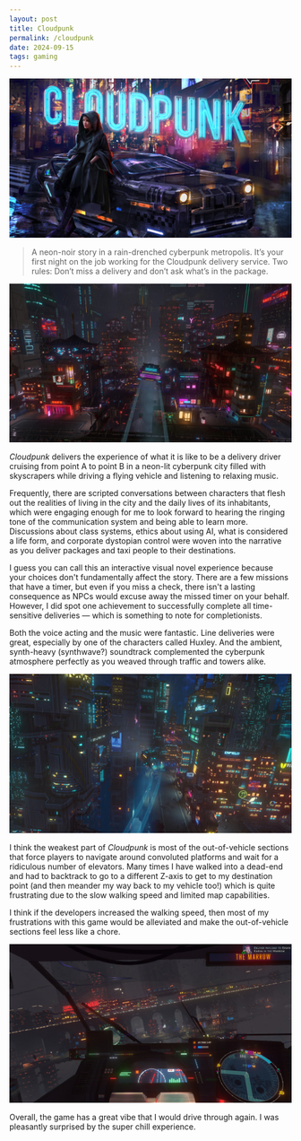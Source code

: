 ```yaml
---
layout: post
title: Cloudpunk
permalink: /cloudpunk
date: 2024-09-15
tags: gaming
---
```


![](/images/cloudpunk_title.png)

> A neon-noir story in a rain-drenched cyberpunk metropolis. It’s your first night on the job working for the Cloudpunk delivery service. Two rules: Don’t miss a delivery and don’t ask what’s in the package.

![](/images/cloudpunk_01.png)

*Cloudpunk* delivers the experience of what it is like to be a delivery driver cruising from point A to point B in a neon-lit cyberpunk city filled with skyscrapers while driving a flying vehicle and listening to relaxing music.

Frequently, there are scripted conversations between characters that flesh out the realities of living in the city and the daily lives of its inhabitants, which were engaging enough for me to look forward to hearing the ringing tone of the communication system and being able to learn more. Discussions about class systems, ethics about using AI, what is considered a life form, and corporate dystopian control were woven into the narrative as you deliver packages and taxi people to their destinations.

I guess you can call this an interactive visual novel experience because your choices don't fundamentally affect the story. There are a few missions that have a timer, but even if you miss a check, there isn't a lasting consequence as NPCs would excuse away the missed timer on your behalf. However, I did spot one achievement to successfully complete all time-sensitive deliveries — which is something to note for completionists.

Both the voice acting and the music were fantastic. Line deliveries were great, especially by one of the characters called Huxley. And the ambient, synth-heavy (synthwave?) soundtrack complemented the cyberpunk atmosphere perfectly as you weaved through traffic and towers alike.

![](/images/cloudpunk_02.png)

I think the weakest part of *Cloudpunk* is most of the out-of-vehicle sections that force players to navigate around convoluted platforms and wait for a ridiculous number of elevators. Many times I have walked into a dead-end and had to backtrack to go to a different Z-axis to get to my destination point (and then meander my way back to my vehicle too!) which is quite frustrating due to the slow walking speed and limited map capabilities.

I think if the developers increased the walking speed, then most of my frustrations with this game would be alleviated and make the out-of-vehicle sections feel less like a chore.

![](/images/cloudpunk_03.png)

Overall, the game has a great vibe that I would drive through again. I was pleasantly surprised by the super chill experience.
